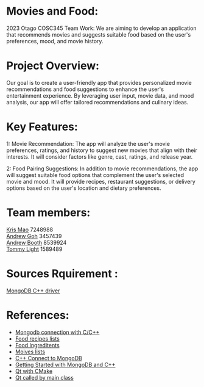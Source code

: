 # Movies and Food:
2023 Otago COSC345 Team Work: We are aiming to develop an application that recommends movies and suggests suitable food based on the user's preferences, mood, and movie history.

# Project Overview:
Our goal is to create a user-friendly app that provides personalized movie recommendations and food suggestions to enhance the user's entertainment experience. By leveraging user input, movie data, and mood analysis, our app will offer tailored recommendations and culinary ideas.

# Key Features:
1: Movie Recommendation: The app will analyze the user's movie preferences, ratings, and history to suggest new movies that align with their interests. It will consider factors like genre, cast, ratings, and release year.

2: Food Pairing Suggestions: In addition to movie recommendations, the app will suggest suitable food options that complement the user's selected movie and mood. It will provide recipes, restaurant suggestions, or delivery options based on the user's location and dietary preferences.

# Team members: 
[Kris Mao](https://github.com/vicmon810) 7248988 <br>
[Andrew Goh](https://github.com/andre2410) 3457439 <br>
[Andrew Booth](https://github.com/boo13103) 8539924 <br>
[Tommy Light](https://github.com/tlite4) 1589489 <br>

# Sources Rquirement : 
[MongoDB C++ driver](https://mongocxx.org/mongocxx-v3/installation/)

# References:
* [Mongodb connection with C/C++](https://www.mongodb.com/docs/drivers/cxx/)
* [Food recipes lists](https://www.kaggle.com/datasets/paultimothymooney/recipenlg/code?resource=download)
* [Food Ingreditents](https://www.kaggle.com/datasets/pes12017000148/food-ingredients-and-recipe-dataset-with-images)
* [Moives lists](https://www.kaggle.com/datasets/rounakbanik/the-movies-dataset)
* [C++ Connect to MongoDB](https://www.google.com/search?sxsrf=AB5stBildVmcn50TbInE3bXgggo5pPk5Lg:1689388570083&q=connecting+mongodb+compass+with+C%2B%2B&tbm=vid&sa=X&ved=2ahUKEwictO3s1o-AAxXpq1YBHRdkDyMQ0pQJegQICxAB#fpstate=ive&vld=cid:1452010a,vid:GKTItIcOb60)
* [Getting Started with MongoDB and C++](https://www.mongodb.com/developer/products/mongodb/getting-started-mongodb-cpp/)
* [Qt with CMake](https://doc.qt.io/qt-6/cmake-get-started.html#building-a-c-console-application)
* [Qt called by main class](https://stackoverflow.com/questions/17450039/qt-c-gui-call-from-another-class)